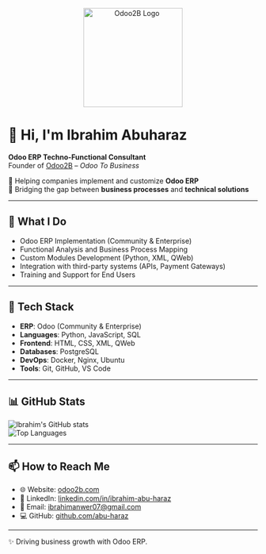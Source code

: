 <p align="center">
  <a href="https://odoo2b.com">
    <img src="https://odoo2b.com/logo.png" alt="Odoo2B Logo" width="200"/>
  </a>
</p>

# 👋 Hi, I'm Ibrahim Abuharaz  

**Odoo ERP Techno-Functional Consultant**  
Founder of [Odoo2B](https://odoo2b.com) – *Odoo To Business*  

🔹 Helping companies implement and customize **Odoo ERP**  
🔹 Bridging the gap between **business processes** and **technical solutions**  

---

## 💼 What I Do
- Odoo ERP Implementation (Community & Enterprise)  
- Functional Analysis and Business Process Mapping  
- Custom Modules Development (Python, XML, QWeb)  
- Integration with third-party systems (APIs, Payment Gateways)  
- Training and Support for End Users  

---

## 🚀 Tech Stack
- **ERP**: Odoo (Community & Enterprise)  
- **Languages**: Python, JavaScript, SQL  
- **Frontend**: HTML, CSS, XML, QWeb  
- **Databases**: PostgreSQL  
- **DevOps**: Docker, Nginx, Ubuntu  
- **Tools**: Git, GitHub, VS Code  

---

## 📊 GitHub Stats
![Ibrahim's GitHub stats](https://github-readme-stats.vercel.app/api?username=YOUR-USERNAME&show_icons=true&theme=radical)  
![Top Languages](https://github-readme-stats.vercel.app/api/top-langs/?username=YOUR-USERNAME&layout=compact&theme=radical)  

---

## 📫 How to Reach Me
- 🌐 Website: [odoo2b.com](https://odoo2b.com)  
- 💼 LinkedIn: [linkedin.com/in/ibrahim-abu-haraz](https://www.linkedin.com/in/ibrahim-abu-haraz)  
- 📧 Email: ibrahimanwer07@gmail.com  
- 💻 GitHub: [github.com/abu-haraz](https://github.com/abu-haraz)  

---
✨ Driving business growth with Odoo ERP.
